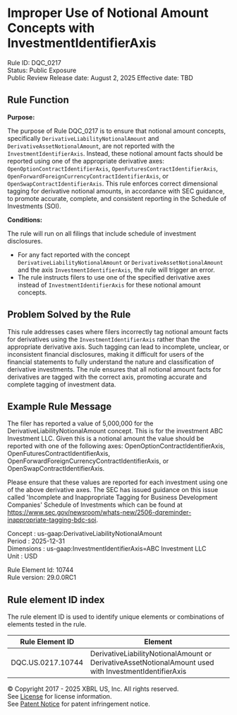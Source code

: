 # Improper Use of Notional Amount Concepts with InvestmentIdentifierAxis  
Rule ID: DQC_0217  
Status: Public Exposure  
Public Review Release date: August 2, 2025 
Effective date: TBD

## Rule Function

**Purpose:**

The purpose of Rule DQC_0217 is to ensure that notional amount concepts, specifically `DerivativeLiabilityNotionalAmount` and `DerivativeAssetNotionalAmount`, are not reported with the `InvestmentIdentifierAxis`. Instead, these notional amount facts should be reported using one of the appropriate derivative axes: `OpenOptionContractIdentifierAxis`, `OpenFuturesContractIdentifierAxis`, `OpenForwardForeignCurrencyContractIdentifierAxis`, or `OpenSwapContractIdentifierAxis`. This rule enforces correct dimensional tagging for derivative notional amounts, in accordance with SEC guidance, to promote accurate, complete, and consistent reporting in the Schedule of Investments (SOI).

**Conditions:**

The rule will run on all filings that include schedule of investment disclosures.  
- For any fact reported with the concept `DerivativeLiabilityNotionalAmount` or `DerivativeAssetNotionalAmount` and the axis `InvestmentIdentifierAxis`, the rule will trigger an error.
- The rule instructs filers to use one of the specified derivative axes instead of `InvestmentIdentifierAxis` for these notional amount concepts.

## Problem Solved by the Rule

This rule addresses cases where filers incorrectly tag notional amount facts for derivatives using the `InvestmentIdentifierAxis` rather than the appropriate derivative axis. Such tagging can lead to incomplete, unclear, or inconsistent financial disclosures, making it difficult for users of the financial statements to fully understand the nature and classification of derivative investments. The rule ensures that all notional amount facts for derivatives are tagged with the correct axis, promoting accurate and complete tagging of investment data.

## Example Rule Message

The filer has reported a value of 5,000,000 for the DerivativeLiabilityNotionalAmount concept. This is for the investment ABC Investment LLC. Given this is a notional amount the value should be reported with one of the following axes: OpenOptionContractIdentifierAxis, OpenFuturesContractIdentifierAxis, OpenForwardForeignCurrencyContractIdentifierAxis, or OpenSwapContractIdentifierAxis.

Please ensure that these values are reported for each investment using one of the above derivative axes. The SEC has issued guidance on this issue called 'Incomplete and Inappropriate Tagging for Business Development Companies' Schedule of Investments which can be found at https://www.sec.gov/newsroom/whats-new/2506-dqreminder-inappropriate-tagging-bdc-soi.

Concept : us-gaap:DerivativeLiabilityNotionalAmount  
Period : 2025-12-31  
Dimensions : us-gaap:InvestmentIdentifierAxis=ABC Investment LLC  
Unit : USD

Rule Element Id: 10744  
Rule version: 29.0.0RC1

## Rule element ID index  
The rule element ID is used to identify unique elements or combinations of elements tested in the rule.

|Rule Element ID|Element|
|--- |--- |
| DQC.US.0217.10744 | DerivativeLiabilityNotionalAmount or DerivativeAssetNotionalAmount used with InvestmentIdentifierAxis |

© Copyright 2017 - 2025 XBRL US, Inc. All rights reserved.  
See [License](https://xbrl.us/dqc-license) for license information.  
See [Patent Notice](https://xbrl.us/dqc-patent) for patent infringement notice.